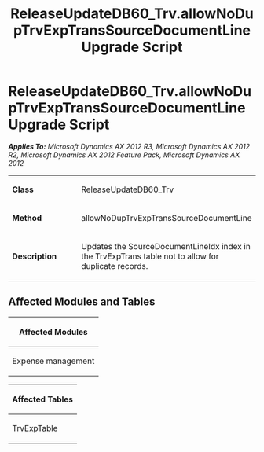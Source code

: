 ﻿---
title: ReleaseUpdateDB60_Trv.allowNoDupTrvExpTransSourceDocumentLine Upgrade Script
TOCTitle: ReleaseUpdateDB60_Trv.allowNoDupTrvExpTransSourceDocumentLine Upgrade Script
ms:assetid: fa1500db-f4b5-e7b9-3b5a-32a05c5ddd87
ms:mtpsurl: https://msdn.microsoft.com/en-us/library/JJ720053(v=AX.60)
ms:contentKeyID: 49712359
ms.date: 05/18/2015
mtps_version: v=AX.60
---

# ReleaseUpdateDB60\_Trv.allowNoDupTrvExpTransSourceDocumentLine Upgrade Script 


_**Applies To:** Microsoft Dynamics AX 2012 R3, Microsoft Dynamics AX 2012 R2, Microsoft Dynamics AX 2012 Feature Pack, Microsoft Dynamics AX 2012_

<table>
<colgroup>
<col style="width: 50%" />
<col style="width: 50%" />
</colgroup>
<tbody>
<tr class="odd">
<td><p><strong>Class</strong></p></td>
<td><p>ReleaseUpdateDB60_Trv</p></td>
</tr>
<tr class="even">
<td><p><strong>Method</strong></p></td>
<td><p>allowNoDupTrvExpTransSourceDocumentLine</p></td>
</tr>
<tr class="odd">
<td><p><strong>Description</strong></p></td>
<td><p>Updates the SourceDocumentLineIdx index in the TrvExpTrans table not to allow for duplicate records.</p></td>
</tr>
</tbody>
</table>


## Affected Modules and Tables

<table>
<colgroup>
<col style="width: 100%" />
</colgroup>
<thead>
<tr class="header">
<th><p>Affected Modules</p></th>
</tr>
</thead>
<tbody>
<tr class="odd">
<td><p>Expense management</p></td>
</tr>
</tbody>
</table>


<table>
<colgroup>
<col style="width: 100%" />
</colgroup>
<thead>
<tr class="header">
<th><p>Affected Tables</p></th>
</tr>
</thead>
<tbody>
<tr class="odd">
<td><p>TrvExpTable</p></td>
</tr>
</tbody>
</table>

  


